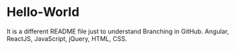 # Hello-World
  It is a different README file just to understand Branching in GitHub.
  Angular, ReactJS, JavaScript, jQuery, HTML, CSS.
